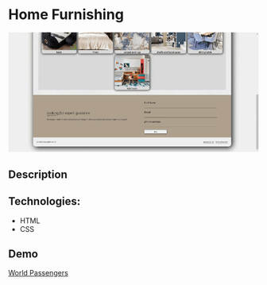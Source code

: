 # Home Furnishing

![  Home Furnishing Project](./img/chrome-capture-2024-2-14%20(1).gif)

## Description

## Technologies:
- HTML
- CSS

## Demo

[World Passengers](https://meryemsenturk.github.io/World-Passengers/)